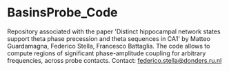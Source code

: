 # BasinsProbe_Code
Repository associated with the paper 'Distinct hippocampal network states support theta phase precession and theta sequences in CA1' by Matteo Guardamagna, Federico Stella, Francesco Battaglia. The code allows to compute regions of significant phase-amplitude coupling for arbitrary frequencies, across probe contacts. 
Contact: federico.stella@donders.ru.nl   
